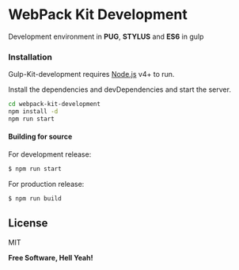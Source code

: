 # WebPack Kit Development

Development environment in **PUG**, **STYLUS** and **ES6** in gulp


### Installation

Gulp-Kit-development requires [Node.js](https://nodejs.org/) v4+ to run.

Install the dependencies and devDependencies and start the server.

```sh
cd webpack-kit-development
npm install -d
npm run start
```

#### Building for source
For development release:
```sh
$ npm run start
```
For production release:
```sh
$ npm run build
```

License
----

MIT


**Free Software, Hell Yeah!**